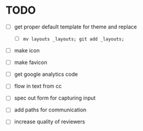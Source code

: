 # TODO

- [ ] get proper default template for theme and replace 
  - [ ] `mv layouts _layouts; git add _layouts;`
- [ ] make icon
- [ ] make favicon
- [ ] get google analytics code
- [ ] flow in text from cc
- [ ] spec out form for capturing input
- [ ] add paths for communication
- [ ] increase quality of reviewers

